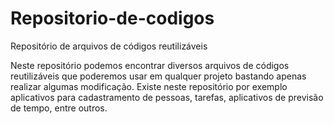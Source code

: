 # Repositorio-de-codigos
Repositório de arquivos de códigos reutilizáveis

Neste repositório podemos encontrar diversos arquivos de códigos reutilizáveis que poderemos usar em qualquer projeto bastando apenas realizar algumas modificação. Existe neste repositório por exemplo aplicativos para cadastramento de pessoas, tarefas, aplicativos de previsão de tempo, entre outros.
